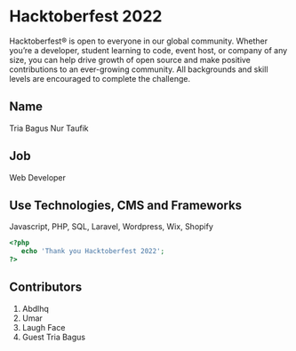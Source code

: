 # Hacktoberfest 2022
Hacktoberfest® is open to everyone in our global community. Whether you’re a developer, student learning to code, event host, or company of any size, you can help drive growth of open source and make positive contributions to an ever-growing community. All backgrounds and skill levels are encouraged to complete the challenge.

## Name
Tria Bagus Nur Taufik

## Job
Web Developer

## Use Technologies, CMS and Frameworks
Javascript, PHP, SQL, Laravel, Wordpress, Wix, Shopify

```php
<?php
   echo 'Thank you Hacktoberfest 2022';
?>
``` 

## Contributors
1. Abdlhq
2. Umar
3. Laugh Face
4. Guest Tria Bagus
